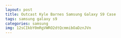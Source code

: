```yaml
---
layout: post
title: Outcast Kyle Barnes Samsung Galaxy S9 Case
tags: samsung galaxy s9
categories: samsung
img: 12sCIkbY0mRgVWRO2dtQcmmibOaDznJVn
---
```

